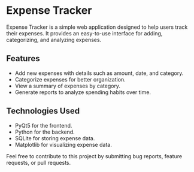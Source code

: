 # Expense Tracker

Expense Tracker is a simple web application designed to help users track their expenses. It provides an easy-to-use interface for adding, categorizing, and analyzing expenses.

## Features

- Add new expenses with details such as amount, date, and category.
- Categorize expenses for better organization.
- View a summary of expenses by category.
- Generate reports to analyze spending habits over time.

## Technologies Used

- PyQt5 for the frontend.
- Python for the backend.
- SQLite for storing expense data.
- Matplotlib for visualizing expense data.


Feel free to contribute to this project by submitting bug reports, feature requests, or pull requests.
